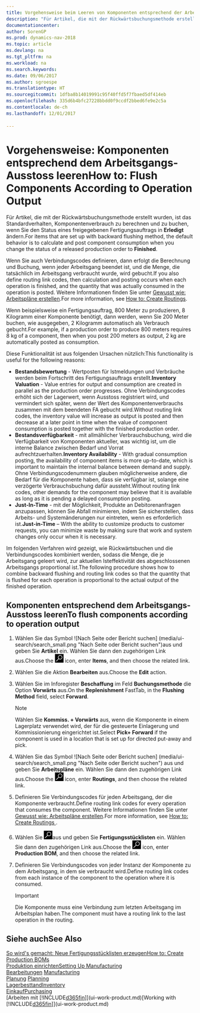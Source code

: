 ```yaml
---
title: Vorgehensweise beim Leeren von Komponenten entsprechend der Arbeitsgangsausgabe leeren
description: "Für Artikel, die mit der Rückwärtsbuchungsmethode erstellt wurden, ist das Standardverhalten, Komponentenverbrauch zu berechnen und zu buchen, wenn Sie den Status eines freigegebenen Fertigungsauftrags in **Erledigt** ändern. Weitere Informationen finden Sie unter Entnahmemethoden."
documentationcenter: 
author: SorenGP
ms.prod: dynamics-nav-2018
ms.topic: article
ms.devlang: na
ms.tgt_pltfrm: na
ms.workload: na
ms.search.keywords: 
ms.date: 09/06/2017
ms.author: sgroespe
ms.translationtype: HT
ms.sourcegitcommit: 1dfba8b14019991c95f40ffd5f7fbaed5df414eb
ms.openlocfilehash: 335d6b4bfc27228bbdd0f9ccdf2bbed6fe9e2c5a
ms.contentlocale: de-ch
ms.lasthandoff: 12/01/2017

---
```

# <a name="how-to-flush-components-according-to-operation-output"></a><span data-ttu-id="7e0ef-104">Vorgehensweise: Komponenten entsprechend dem Arbeitsgangs-Ausstoss leeren</span><span class="sxs-lookup"><span data-stu-id="7e0ef-104">How to: Flush Components According to Operation Output</span></span>
<span data-ttu-id="7e0ef-105">Für Artikel, die mit der Rückwärtsbuchungsmethode erstellt wurden, ist das Standardverhalten, Komponentenverbrauch zu berechnen und zu buchen, wenn Sie den Status eines freigegebenen Fertigungsauftrags in **Erledigt** ändern.</span><span class="sxs-lookup"><span data-stu-id="7e0ef-105">For items that are set up with backward flushing method, the default behavior is to calculate and post component consumption when you change the status of a released production order to **Finished**.</span></span>  

<span data-ttu-id="7e0ef-106">Wenn Sie auch Verbindungscodes definieren, dann erfolgt die Berechnung und Buchung, wenn jeder Arbeitsgang beendet ist, und die Menge, die tatsächlich im Arbeitsgang verbraucht wurde, wird gebucht.</span><span class="sxs-lookup"><span data-stu-id="7e0ef-106">If you also define routing link codes, then calculation and posting occurs when each operation is finished, and the quantity that was actually consumed in the operation is posted.</span></span> <span data-ttu-id="7e0ef-107">Weitere Informationen finden Sie unter [Gewusst wie: Arbeitspläne erstellen](production-how-to-create-routings.md).</span><span class="sxs-lookup"><span data-stu-id="7e0ef-107">For more information, see [How to: Create Routings](production-how-to-create-routings.md).</span></span>  

<span data-ttu-id="7e0ef-108">Wenn beispielsweise ein Fertigungsauftrag, 800 Meter zu produzieren, 8 Kilogramm einer Komponente benötigt, dann werden, wenn Sie 200 Meter buchen, wie ausgegeben, 2 Kilogramm automatisch als Verbrauch gebucht.</span><span class="sxs-lookup"><span data-stu-id="7e0ef-108">For example, if a production order to produce 800 meters requires 8 kg of a component, then when you post 200 meters as output, 2 kg are automatically posted as consumption.</span></span>  

<span data-ttu-id="7e0ef-109">Diese Funktionalität ist aus folgenden Ursachen nützlich:</span><span class="sxs-lookup"><span data-stu-id="7e0ef-109">This functionality is useful for the following reasons:</span></span>  

-   <span data-ttu-id="7e0ef-110">**Bestandsbewertung** - Wertposten für Istmeldungen und Verbräuche werden beim Fortschritt des Fertigungsauftrags erstellt.</span><span class="sxs-lookup"><span data-stu-id="7e0ef-110">**Inventory Valuation** - Value entries for output and consumption are created in parallel as the production order progresses.</span></span> <span data-ttu-id="7e0ef-111">Ohne Verbindungscodes erhöht sich der Lagerwert, wenn Ausstoss registriert wird, und vermindert sich später, wenn der Wert des Komponentenverbrauchs zusammen mit dem beendeten FA gebucht wird.</span><span class="sxs-lookup"><span data-stu-id="7e0ef-111">Without routing link codes, the inventory value will increase as output is posted and then decrease at a later point in time when the value of component consumption is posted together with the finished production order.</span></span>  
-   <span data-ttu-id="7e0ef-112">**Bestandsverfügbarkeit** - mit allmählicher Verbrauchsbuchung, wird die Verfügbarkeit von Komponenten aktueller, was wichtig ist, um die interne Balance zwischen Bedarf und Vorrat aufrechtzuerhalten.</span><span class="sxs-lookup"><span data-stu-id="7e0ef-112">**Inventory Availability** - With gradual consumption posting, the availability of component items is more up-to-date, which is important to maintain the internal balance between demand and supply.</span></span> <span data-ttu-id="7e0ef-113">Ohne Verbindungscodenummern glauben möglicherweise andere, die Bedarf für die Komponente haben, dass sie verfügbar ist, solange eine verzögerte Verbrauchsbuchung dafür aussteht.</span><span class="sxs-lookup"><span data-stu-id="7e0ef-113">Without routing link codes, other demands for the component may believe that it is available as long as it is pending a delayed consumption posting.</span></span>  
-   <span data-ttu-id="7e0ef-114">**Just-In-Time** - mit der Möglichkeit, Produkte an Debitorenanfragen anzupassen, können Sie Abfall minimieren, indem Sie sicherstellen, dass Arbeits- und Systemänderungen nur eintreten, wenn es erforderlich ist.</span><span class="sxs-lookup"><span data-stu-id="7e0ef-114">**Just-in-Time** – With the ability to customize products to customer requests, you can minimize waste by making sure that work and system changes only occur when it is necessary.</span></span>  

<span data-ttu-id="7e0ef-115">Im folgenden Verfahren wird gezeigt, wie Rückwärtsbuchen und die Verbindungscodes kombiniert werden, sodass die Menge, die je Arbeitsgang geleert wird, zur aktuellen Isteffektivität des abgeschlossenen Arbeitsgangs proportional ist.</span><span class="sxs-lookup"><span data-stu-id="7e0ef-115">The following procedure shows how to combine backward flushing and routing link codes so that the quantity that is flushed for each operation is proportional to the actual output of the finished operation.</span></span>  

## <a name="to-flush-components-according-to-operation-output"></a><span data-ttu-id="7e0ef-116">Komponenten entsprechend dem Arbeitsgangs-Ausstoss leeren</span><span class="sxs-lookup"><span data-stu-id="7e0ef-116">To flush components according to operation output</span></span>  
1.  <span data-ttu-id="7e0ef-117">Wählen Sie das Symbol ![Nach Seite oder Bericht suchen] (media/ui-search/search_small.png "Nach Seite oder Bericht suchen")aus und geben Sie **Artikel** ein. Wählen Sie dann den zugehörigen Link aus.</span><span class="sxs-lookup"><span data-stu-id="7e0ef-117">Choose the ![Search for Page or Report](media/ui-search/search_small.png "Search for Page or Report icon") icon, enter **Items**, and then choose the related link.</span></span>  
2.  <span data-ttu-id="7e0ef-118">Wählen Sie die Aktion **Bearbeiten** aus.</span><span class="sxs-lookup"><span data-stu-id="7e0ef-118">Choose the **Edit** action.</span></span>  
3.  <span data-ttu-id="7e0ef-119">Wählen Sie im Inforegister **Beschaffung** im Feld **Buchungsmethode** die Option **Vorwärts** aus.</span><span class="sxs-lookup"><span data-stu-id="7e0ef-119">On the **Replenishment** FastTab, in the **Flushing Method** field, select **Forward**.</span></span>  

    > [!NOTE]  
    >  <span data-ttu-id="7e0ef-120">Wählen Sie **Kommiss. + Vorwärts** aus, wenn die Komponente in einem Lagerplatz verwendet wird, der für die gesteuerte Einlagerung und Kommissionierung eingerichtet ist.</span><span class="sxs-lookup"><span data-stu-id="7e0ef-120">Select **Pick+ Forward** if the component is used in a location that is set up for directed put-away and pick.</span></span>  

4.  <span data-ttu-id="7e0ef-121">Wählen Sie das Symbol ![Nach Seite oder Bericht suchen] (media/ui-search/search_small.png "Nach Seite oder Bericht suchen") aus und geben Sie **Arbeitspläne** ein. Wählen Sie dann den zugehörigen Link aus.</span><span class="sxs-lookup"><span data-stu-id="7e0ef-121">Choose the ![Search for Page or Report](media/ui-search/search_small.png "Search for Page or Report icon") icon, enter **Routings**, and then choose the related link.</span></span>  
5.  <span data-ttu-id="7e0ef-122">Definieren Sie Verbindungscodes für jeden Arbeitsgang, der die Komponente verbraucht.</span><span class="sxs-lookup"><span data-stu-id="7e0ef-122">Define routing link codes for every operation that consumes the component.</span></span> <span data-ttu-id="7e0ef-123">Weitere Informationen finden Sie unter [Gewusst wie: Arbeitspläne erstellen](production-how-to-create-routings.md).</span><span class="sxs-lookup"><span data-stu-id="7e0ef-123">For more information, see [How to: Create Routings ](production-how-to-create-routings.md).</span></span>  
6.  <span data-ttu-id="7e0ef-124">Wählen Sie ![Nach Seite oder Bericht suchen](media/ui-search/search_small.png "Nach Seite oder Bericht suchen")aus und geben Sie **Fertigungsstücklisten** ein. Wählen Sie dann den zugehörigen Link aus.</span><span class="sxs-lookup"><span data-stu-id="7e0ef-124">Choose the ![Search for Page or Report](media/ui-search/search_small.png "Search for Page or Report icon") icon, enter **Production BOM**, and then choose the related link.</span></span>  
7.  <span data-ttu-id="7e0ef-125">Definieren Sie Verbindungscodes von jeder Instanz der Komponente zu dem Arbeitsgang, in dem sie verbraucht wird.</span><span class="sxs-lookup"><span data-stu-id="7e0ef-125">Define routing link codes from each instance of the component to the operation where it is consumed.</span></span>

    > [!IMPORTANT]  
    >  <span data-ttu-id="7e0ef-126">Die Komponente muss eine Verbindung zum letzten Arbeitsgang im Arbeitsplan haben.</span><span class="sxs-lookup"><span data-stu-id="7e0ef-126">The component must have a routing link to the last operation in the routing.</span></span>  

## <a name="see-also"></a><span data-ttu-id="7e0ef-127">Siehe auch</span><span class="sxs-lookup"><span data-stu-id="7e0ef-127">See Also</span></span>  
[<span data-ttu-id="7e0ef-128">So wird's gemacht: Neue Fertigungsstücklisten erzeugen</span><span class="sxs-lookup"><span data-stu-id="7e0ef-128">How to: Create Production BOMs</span></span>](production-how-to-create-production-boms.md)  
[<span data-ttu-id="7e0ef-129">Produktion einrichten</span><span class="sxs-lookup"><span data-stu-id="7e0ef-129">Setting Up Manufacturing</span></span>](production-configure-production-processes.md)  
<span data-ttu-id="7e0ef-130">[Bearbeitungen](production-manage-manufacturing.md)  </span><span class="sxs-lookup"><span data-stu-id="7e0ef-130">[Manufacturing](production-manage-manufacturing.md)  </span></span>  
<span data-ttu-id="7e0ef-131">[Planung](production-planning.md) </span><span class="sxs-lookup"><span data-stu-id="7e0ef-131">[Planning](production-planning.md) </span></span>  
[<span data-ttu-id="7e0ef-132">Lagerbesttand</span><span class="sxs-lookup"><span data-stu-id="7e0ef-132">Inventory</span></span>](inventory-manage-inventory.md)  
[<span data-ttu-id="7e0ef-133">Einkauf</span><span class="sxs-lookup"><span data-stu-id="7e0ef-133">Purchasing</span></span>](purchasing-manage-purchasing.md)  
<span data-ttu-id="7e0ef-134">[Arbeiten mit [!INCLUDE[d365fin](includes/d365fin_md.md)]](ui-work-product.md)</span><span class="sxs-lookup"><span data-stu-id="7e0ef-134">[Working with [!INCLUDE[d365fin](includes/d365fin_md.md)]](ui-work-product.md)</span></span>

